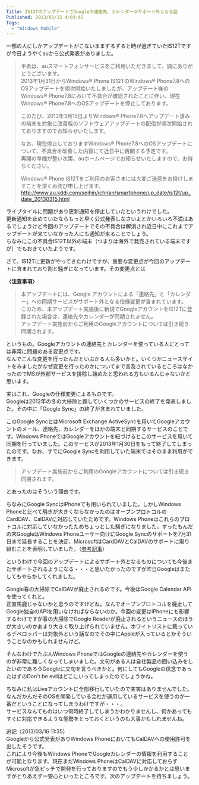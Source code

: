 ```yaml
---
Title: IS12TのアップデートでGoogleの連絡先、カレンダーがサポート外となる話
Published: 2013/03/15 4:03:45
Tags:
  - "Windows Mobile"
---
```


一部の人にしかアップデートがこないままずるずると時が過ぎていたIS12Tですが今日ようやくauから公式発表がありました。

> 平素は、auスマートフォンサービスをご利用いただきまして、誠にありがとうございます。   
> 2013年1月31日からWindows® Phone IS12TのWindows® Phone7.8へのOSアップデートを順次開始いたしましたが、アップデート後のWindows® Phone7.8において不具合が確認されたことに伴い、現在Windows® Phone7.8へのOSアップデートを停止しております。
>
> このたび、2013年3月15日よりWindows® Phone7.8へアップデート済みの端末を対象に改善版のソフトウェアアップデートの配信が順次開始されておりますのでお知らせいたします。
>
> なお、現在停止しておりますWindows® Phone7.8へのOSアップデートについて、不具合を改善した内容にて近日中に再開する予定です。   
> 再開の準備が整い次第、auホームページでお知らせいたしますので、お待ちください。
>
> Windows® Phone IS12Tをご利用のお客さまには大変ご迷惑をお掛けしますことを深くお詫び申し上げます。   
> http://www.au.kddi.com/seihin/ichiran/smartphone/up_date/is12t/up_date_20130315.html
>
>

<!-- more -->

ライブタイルに問題があり更新通知を停止していたというわけでした。   
更新通知を止めていたならもっと早く公式発表しなさいよとかいろいろ不満はあるでしょうけど今回のアップデートでその不具合は解消され近日中にこれまでアップデートが来ていなかった人にも通知が来ることでしょう。   
ちなみにこの不具合IS12T以外の端末（つまりは海外で発売されている端末ですが）でもおきていたようです。

さて、IS12Tに更新がやってきたわけですが、重要な変更点が今回のアップデートに含まれており割と騒ぎになっています。その変更点とは

**〈注意事項〉**

> 本アップデートには、Google アカウントによる「連絡先」と「カレンダー」への同期サービスがサポート外となる仕様変更が含まれています。   
> このため、本アップデート実施後に新規でGoogleアカウントをIS12Tに登録された場合は、連絡先やカレンダーが同期されません。   
> アップデート実施前からご利用のGoogleアカウントについては引き続き同期されます。

というもの。Googleアカウントの連絡先とカレンダーを使っている人にとっては非常に問題のある変更点です。   
なんでこんな変更を行ったんだといぶかる人も多いかと。いくつかニュースサイトをみましたがなぜ変更を行ったのかについてまで言及されているところはなかったのでMSが外部サービスを排除し始めたと思われる方もいるんじゃないかと思います。

実はこれ、Googleの仕様変更によるものです。   
Googleは2012年の冬の大掃除と題していくつかのサービスの終了を発表しました。その中に「Google Sync」の終了が含まれていました。

このGoogle SyncとはMicrosoft Exchange ActiveSyncを用いてGoogleアカウントのメール、連絡先、カレンダーをほかの端末と同期するサービスのことです。Windows PhoneではGoogleアカウントを紐づけるとこのサービスを用いて同期を行っていました。このサービスが2013年1月30日をもって終了してしまったのです。なお、すでにGoogle Syncを利用していた端末ではそのまま利用ができます。

> アップデート実施前からご利用のGoogleアカウントについては引き続き同期されます。

とあったのはそういう理由です。 

ちなみにGoogle SyncはiPhoneでも用いられていました。しかしWindows Phoneと比べて騒ぎが大きくならなかったのはオープンプロトコルのCardDAV、CalDAVに対応していたためです。Windows Phoneはこれらのプロトコルに対応していなかったためちょっとした騒ぎになりました。すったもんだの末GoogleはWindows Phoneユーザー向けにGoogle Syncのサポートを7月31日まで延長することを決定、MicrosoftはCardDAVとCalDAVのサポートに取り組むことを表明していました。（[参考記事](http://taisy0.com/2013/01/31/13790.html)）

というわけで今回のアップデートによるサポート外となるものについても今後またサポートされるようになる・・・と思いたかったのですが昨日Googleはまたしてもやらかしてくれました。

Google春の大掃除でCalDAVが廃止されるのです。今後はGoogle Calendar APIを使ってくれと。   
正直馬鹿じゃないかと思うのですけどね。なんでオープンプロトコルを廃止してGoogle独自のAPIを用いなければならないのか。今回の変更はiPhoneにも影響するわけですが春の大掃除でGoogle Readerが廃止されるというニュースのほうが大きいのかあまり大きく取り上げられていません。ホワイトリストに載っているデベロッパーは対象外という話なのでその中にAppleが入っているとかそういうことなのかもしれませんけど。

そんなわけでたぶんWindows PhoneではGoogleの連絡先やカレンダーを使うのが非常に難しくなってしまいました。文句がある人は自社製品の囲い込みをしたいのであろうGoogleに文句を言うべきかと。何にしてもGoogleの信念であったはずのDon't be evilはどこにいってしまったのでしょうかね。

ちなみに私はLiveアカウントに全部移行していたので実害はありませんでした。なんだかんだそのOSを開発している会社が運用しているサービスを使うのが一番だということになってしまうわけですが・・・。   
サービスなんてものはいつ何時終了してしまうかわかりませんし、何かあってもすぐに対応できるような態勢をとっておくというのも大事かもしれませんね。

追記（2013/03/16 11:35）   
Googleから公式発表がありWindows PhoneにおいてもCalDAVへの使用許可を出したそうです。   
これにより今後もWindows PhoneでGoogleカレンダーの情報を利用することが可能となります。現在まだWindows PhoneはCalDAVに対応しておらずMicrosoftが急ピッチで開発を行っておりますのでもう少しかかるかとは思いますがとりあえず一安心といったところです。次のアップデートを待ちましょう。